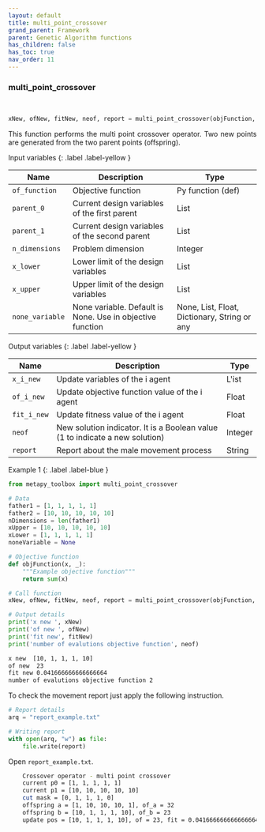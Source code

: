 ```yaml
---
layout: default
title: multi_point_crossover
grand_parent: Framework
parent: Genetic Algorithm functions
has_children: false
has_toc: true
nav_order: 11
---
```


<!--Don't delete ths script-->
<script src = "https://polyfill.io/v3/polyfill.min.js?features=es6"></script>
<script id = "MathJax-script" async src="https://cdn.jsdelivr.net/npm/mathjax@3/es5/tex-mml-chtml.js"></script>
<!--Don't delete ths script-->

<h3>multi_point_crossover</h3>
<br>

```python
xNew, ofNew, fitNew, neof, report = multi_point_crossover(objFunction, father1, father2, nDimensions, xUpper, xLower, noneVariable)
```

<p align = "justify">This function performs the multi point crossover operator. Two new points are generated from the two parent points (offspring).</p>

Input variables
{: .label .label-yellow }

<table style = "width:100%">
   <thead>
     <tr>
       <th>Name</th>
       <th>Description</th>
       <th>Type</th>
     </tr>
   </thead>
   <tr>
       <td><code>of_function</code></td>
       <td>Objective function</td>
       <td>Py function (def)</td>
   </tr> 
   <tr>
       <td><code>parent_0</code></td>
       <td>Current design variables of the first parent</td>
       <td>List</td>
   </tr>
   <tr>
       <td><code>parent_1</code></td>
       <td>Current design variables of the second parent</td>
       <td>List</td>
   </tr>
   <tr>
       <td><code>n_dimensions</code></td>
       <td>Problem dimension</td>
       <td>Integer</td>
   </tr>   
   <tr>
       <td><code>x_lower</code></td>
       <td>Lower limit of the design variables</td>
       <td>List</td>
   </tr>
   <tr>
       <td><code>x_upper</code></td>
       <td>Upper limit of the design variables</td>
       <td>List</td>
   </tr>
   <tr>
       <td><code>none_variable</code></td>
       <td>None variable. Default is None. Use in objective function</td>
       <td>None, List, Float, Dictionary, String or any</td>
   </tr>
</table>

Output variables
{: .label .label-yellow }

<table style = "width:100%">
   <thead>
     <tr>
       <th>Name</th>
       <th>Description</th>
       <th>Type</th>
     </tr>
   </thead>
   <tr>
       <td><code>x_i_new</code></td>
       <td>Update variables of the i agent</td>
       <td>L'ist</td>
   </tr>
   <tr>
       <td><code>of_i_new</code></td>
       <td> Update objective function value of the i agent</td>
       <td>Float</td>
   </tr>
   <tr>
       <td><code>fit_i_new</code></td>
       <td>Update fitness value of the i agent</td>
       <td>Float</td>
   </tr>
   <tr>
       <td><code>neof</code></td>
       <td>New solution indicator. It is a Boolean value (1 to indicate a new solution)</td>
       <td>Integer</td>
   </tr>
   <tr>
       <td><code>report</code></td>
       <td>Report about the male movement process</td>
       <td>String</td>
   </tr>
</table>

Example 1
{: .label .label-blue }

<p align = "justify">
 <i>
 </i>
</p>

```python
from metapy_toolbox import multi_point_crossover

# Data
father1 = [1, 1, 1, 1, 1]
father2 = [10, 10, 10, 10, 10]
nDimensions = len(father1)
xUpper = [10, 10, 10, 10, 10]
xLower = [1, 1, 1, 1, 1]
noneVariable = None

# Objective function
def objFunction(x, _):
    """Example objective function"""
    return sum(x)

# Call function
xNew, ofNew, fitNew, neof, report = multi_point_crossover(objFunction, father1, father2, nDimensions, xUpper, xLower, noneVariable)

# Output details
print('x new ', xNew)
print('of new ', ofNew)
print('fit new', fitNew)
print('number of evalutions objective function', neof)
```

```bash
x new  [10, 1, 1, 1, 10]
of new  23
fit new 0.041666666666666664
number of evalutions objective function 2
```

<p align = "justify">
  To check the movement report just apply the following instruction.
</p>

```python
# Report details
arq = "report_example.txt"

# Writing report
with open(arq, "w") as file:
    file.write(report)
```

<p align = "justify">
  Open <code>report_example.txt</code>. 
</p>

```bash
    Crossover operator - multi point crossover
    current p0 = [1, 1, 1, 1, 1]
    current p1 = [10, 10, 10, 10, 10]
    cut mask = [0, 1, 1, 1, 0]
    offspring a = [1, 10, 10, 10, 1], of_a = 32
    offspring b = [10, 1, 1, 1, 10], of_b = 23
    update pos = [10, 1, 1, 1, 10], of = 23, fit = 0.041666666666666664
```

